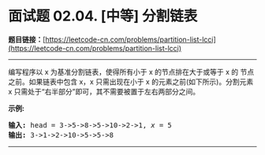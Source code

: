 # 面试题 02.04. [中等] 分割链表

**题目链接：**[https://leetcode-cn.com/problems/partition-list-lcci](https://leetcode-cn.com/problems/partition-list-lcci)

---

<div class="content__1Y2H">
 <div class="notranslate">
  <p>编写程序以 x 为基准分割链表，使得所有小于 x 的节点排在大于或等于 x 的 节点之前。如果链表中包含 x，x 只需出现在小于 x 的元素之前(如下所示)。分割元素 x 只需处于“右半部分”即可，其不需要被置于左右两部分之间。</p> 
  <p><strong>示例:</strong></p> 
  <pre class="language-text"><strong>输入:</strong> head = 3-&gt;5-&gt;8-&gt;5-&gt;10-&gt;2-&gt;1, <em>x</em> = 5
<strong>输出:</strong> 3-&gt;1-&gt;2-&gt;10-&gt;5-&gt;5-&gt;8
</pre> 
 </div>
</div>

---

```

```